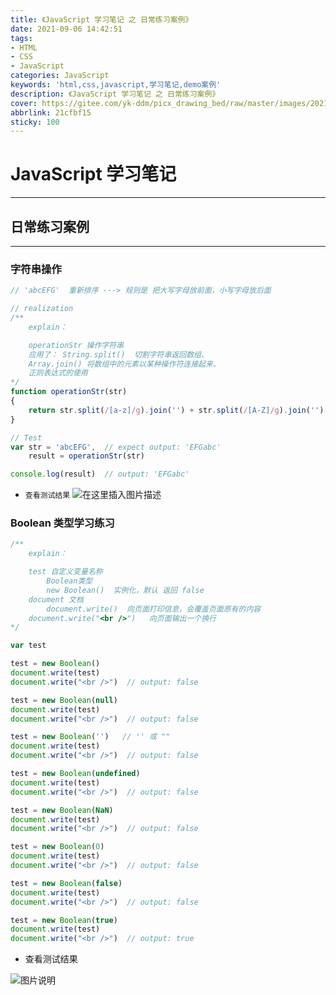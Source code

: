 ```yaml
---
title: 《JavaScript 学习笔记 之 日常练习案例》
date: 2021-09-06 14:42:51
tags:
- HTML
- CSS
- JavaScript
categories: JavaScript
keywords: 'html,css,javascript,学习笔记,demo案例'
description: 《JavaScript 学习笔记 之 日常练习案例》
cover: https://gitee.com/yk-ddm/picx_drawing_bed/raw/master/images/20210909204543.png
abbrlink: 21cfbf15
sticky: 100
---
```


# JavaScript 学习笔记
<hr />

## 日常练习案例
<hr />

### 字符串操作
```js
// 'abcEFG'  重新排序 ---> 规则是 把大写字母放前面，小写字母放后面

// realization
/**
	explain：

	operationStr 操作字符串
	应用了： String.split()  切割字符串返回数组、
	Array.join() 将数组中的元素以某种操作符连接起来、
	正则表达式的使用 
*/
function operationStr(str)
{
	return str.split(/[a-z]/g).join('') + str.split(/[A-Z]/g).join('')
}

// Test
var str = 'abcEFG',  // expect output: 'EFGabc'
	result = operationStr(str)

console.log(result)  // output: 'EFGabc'
```

- `查看测试结果`
![在这里插入图片描述](https://uploadfiles.nowcoder.com/files/20210816/838378582_1629111449561/f5833805ece3444d9df5cbc1587b78e7.png)

### Boolean 类型学习练习
```js
/**
	explain：

	test 自定义变量名称
        Boolean类型
        new Boolean()  实例化，默认 返回 false
	document 文档
        document.write()  向页面打印信息，会覆盖页面原有的内容
	document.write("<br />")   向页面输出一个换行
*/

var test

test = new Boolean()
document.write(test)
document.write("<br />")  // output: false

test = new Boolean(null)
document.write(test)
document.write("<br />")  // output: false

test = new Boolean('')   // '' 或 ""
document.write(test)
document.write("<br />")  // output: false

test = new Boolean(undefined)
document.write(test)
document.write("<br />")  // output: false

test = new Boolean(NaN)
document.write(test)
document.write("<br />")  // output: false

test = new Boolean(0)
document.write(test)
document.write("<br />")  // output: false

test = new Boolean(false)  
document.write(test)
document.write("<br />")  // output: false

test = new Boolean(true)  
document.write(test)
document.write("<br />")  // output: true
```
- 查看测试结果

![图片说明](https://uploadfiles.nowcoder.com/images/20210817/838378582_1629200064609/468DD5DDE04AEED9D181C17F0FEED120 "图片标题") 

